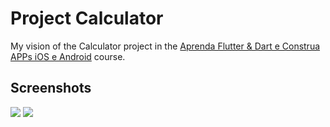# Project Calculator

My vision of the Calculator project in the [Aprenda Flutter & Dart e Construa APPs iOS e Android](https://www.cod3r.com.br/courses/aprenda-flutter-dart-e-construa-apps-ios-e-android) course.

## Screenshots
![](https://github.com/lucasgaldinomt/flutter-calculator/blob/main/screenshots/iOS1.png)
![](https://github.com/lucasgaldinomt/flutter-calculator/blob/main/screenshots/iOS2.png)
